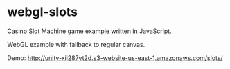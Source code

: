 webgl-slots
===========

Casino Slot Machine game example written in JavaScript.

WebGL example with fallback to regular canvas.

Demo: http://unity-xij287yt2d.s3-website-us-east-1.amazonaws.com/slots/
